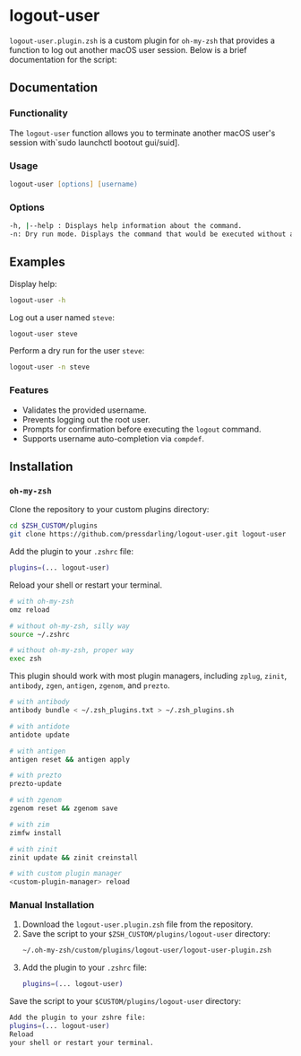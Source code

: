 # logout-user

`logout-user.plugin.zsh` is a custom plugin for `oh-my-zsh`
that provides a function to log out another macOS user 
session. Below is a brief documentation for the script: 

## Documentation

### Functionality

The `logout-user` function allows you to terminate another 
macOS user's session with`sudo launchctl bootout gui/suid].

### Usage

```zsh
logout-user [options] [username)
```

### Options

```zsh
-h, |--help : Displays help information about the command.
-n: Dry run mode. Displays the command that would be executed without actually running it.
```

## Examples

Display help:

```zsh
logout-user -h
```

Log out a user named `steve`:

```zsh
logout-user steve
```

Perform a dry run for the user `steve`:

```zsh
logout-user -n steve
```

### Features

* Validates the provided username.
* Prevents logging out the root user.
* Prompts for confirmation before executing the `logout` command.
* Supports username auto-completion via `compdef`.

## Installation

### `oh-my-zsh`

Clone the repository to your custom plugins directory:

```zsh
cd $ZSH_CUSTOM/plugins
git clone https://github.com/pressdarling/logout-user.git logout-user
```

Add the plugin to your `.zshrc` file:

```zsh
plugins=(... logout-user)
```

Reload your shell or restart your terminal.

```zsh
# with oh-my-zsh
omz reload

# without oh-my-zsh, silly way
source ~/.zshrc

# without oh-my-zsh, proper way
exec zsh
```

This plugin should work with most plugin managers, including `zplug`, `zinit`, `antibody`, `zgen`, `antigen`, `zgenom`, and `prezto`. 

```zsh
# with antibody
antibody bundle < ~/.zsh_plugins.txt > ~/.zsh_plugins.sh

# with antidote
antidote update

# with antigen
antigen reset && antigen apply

# with prezto
prezto-update

# with zgenom
zgenom reset && zgenom save

# with zim
zimfw install

# with zinit
zinit update && zinit creinstall

# with custom plugin manager
<custom-plugin-manager> reload
```



### Manual Installation

1. Download the `logout-user.plugin.zsh` file from the repository.
2. Save the script to your `$ZSH_CUSTOM/plugins/logout-user` directory:
	```zsh
	~/.oh-my-zsh/custom/plugins/logout-user/logout-user-plugin.zsh
	```
3. Add the plugin to your `.zshrc` file:
	```zsh
	plugins=(... logout-user)
	```

Save the script to your `$CUSTOM/plugins/logout-user` directory:
```zsh
Add the plugin to your zshre file:
plugins=(... logout-user)
Reload
your shell or restart your terminal.
